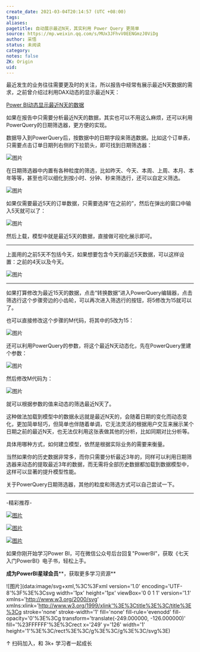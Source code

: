 ```yaml
---
create_date: 2021-03-04T20:14:57 (UTC +08:00)
tags:
aliases:
pagetitle: 自动展示最近N天，其实利用 Power Query 更简单
source: https://mp.weixin.qq.com/s/MUx3JFhvV0EENGmzJ0ViDg
author: 采悟
status: 未阅读
category:
notes: false
ZK: Origin
uid:
---
```


最近发生的业务往往需要更及时的关注，所以报告中经常有展示最近N天数据的需求，之前曾介绍过利用DAX动态的显示最近N天：

[Power BI动态显示最近N天的数据](http://mp.weixin.qq.com/s?__biz=MzA4MzQwMjY4MA==&mid=2484070920&idx=1&sn=2caa30a3ee4eb0f642d1fdc748f08f3e&chksm=8e0c40dfb97bc9c9011a46addf9900c69523e440a3bdbe676affce6bfd90e0a405affe8c0362&scene=21#wechat_redirect)  

如果在报告中只需要分析最近N天的数据，其实也可以不用这么麻烦，还可以利用PowerQuery的日期筛选器，更方便的实现。  

数据导入到PowerQuery后，按数据中的日期字段来筛选数据。比如这个订单表，只需要点击订单日期列右侧的下拉箭头，即可找到日期筛选器：  

![图片](https://mmbiz.qpic.cn/mmbiz_png/aHEbZtANQJO3tIibqTd9ct9sO7DE8JGNTwkMyjy4XhSnq8sTS3XLtE4kPghicdbkkIvpuJJNK5ANWvfPc6xibqo9Q/640?wx_fmt=png&wxfrom=5&wx_lazy=1&wx_co=1)

在日期筛选器中内置有各种粒度的筛选，比如昨天、今天、本周、上周、本月、本年等等，甚至也可以细化到按小时、分钟、秒来筛选行，还可以自定义筛选。

![图片](https://mmbiz.qpic.cn/mmbiz_gif/aHEbZtANQJO3tIibqTd9ct9sO7DE8JGNTkMd8Wg4rpNgvTHg80BvAo6z8icRtt1hyib7LiaibW9sBkTvaId9aOb26WQ/640?wx_fmt=gif&wxfrom=5&wx_lazy=1)

如果仅需要最近5天的订单数据，只需要选择“在之前的”，然后在弹出的窗口中输入5天就可以了：

![图片](https://mmbiz.qpic.cn/mmbiz_png/aHEbZtANQJO3tIibqTd9ct9sO7DE8JGNTgTkEXqEpXowqHIlsqIDu3RtrYUJRSjqsZGuKURZ2Q97lZUUHa3qnGQ/640?wx_fmt=png&wxfrom=5&wx_lazy=1&wx_co=1)

然后上载，模型中就是最近5天的数据，直接做可视化展示即可。

___

上面用的之前5天不包括今天，如果想要包含今天的最近5天数据，可以这样设置：之前的4天以及今天。

![图片](https://mmbiz.qpic.cn/mmbiz_png/aHEbZtANQJO3tIibqTd9ct9sO7DE8JGNTWuib9j3TswJT645UAqC6naqurIfAp7qmaQfIGY9V0HP7EAPnVd0iav5Q/640?wx_fmt=png&wxfrom=5&wx_lazy=1&wx_co=1)

___

如果打算修改为最近15天的数据，点击“转换数据”进入PowerQuery编辑器，点击筛选行这个步骤旁边的小齿轮，可以再次进入筛选行的按钮，将5修改为15就可以了。

也可以直接修改这个步骤的M代码，将其中的5改为15：

![图片](https://mmbiz.qpic.cn/mmbiz_png/aHEbZtANQJO3tIibqTd9ct9sO7DE8JGNT90S7M2qmD6BkOvdJ6aeIvX8ZSHVVJM3KNHicPIibNG11zaLs0JPpaSWw/640?wx_fmt=png&wxfrom=5&wx_lazy=1&wx_co=1)

还可以利用PowerQuery的参数，将这个最近N天动态化，先在PowerQuery里建个参数：  

![图片](https://mmbiz.qpic.cn/mmbiz_png/aHEbZtANQJO3tIibqTd9ct9sO7DE8JGNTvAvxE2qhXxwuEnA3LOZiaRwAicib15crZnxiab63Hl66CMBSKBVnThwNRg/640?wx_fmt=png&wxfrom=5&wx_lazy=1&wx_co=1)

然后修改M代码为：

![图片](https://mmbiz.qpic.cn/mmbiz_png/aHEbZtANQJO3tIibqTd9ct9sO7DE8JGNTKchUX8MrrUY2MtdLbBfLic1tLHm9TPrNSXuY8sOISpnCv85QueDnwHg/640?wx_fmt=png&wxfrom=5&wx_lazy=1&wx_co=1)

就可以根据参数的值来动态的筛选最近N天了。

这种做法加载到模型中的数据永远就是最近N天的，会随着日期的变化而动态变化，更加简单轻巧，但简单也伴随着单调，它无法灵活的根据用户交互来展示某个日期之前的最近N天，也无法仅利用这张表做其他的分析，比如同期对比分析等。

具体用哪种方式，如何建立模型，依然是根据实际业务的需要来衡量。

当然如果你的历史数据非常多，而你只需要分析最近3年的，同样可以利用日期筛选器来动态的提取最近3年的数据，而无需将全部历史数据都加载到数据模型中，这样可以显著的提升模型性能。

关于PowerQuery日期筛选器，其他的粒度和筛选方式可以自己尝试一下。

___

\-精彩推荐-

[![图片](https://mmbiz.qpic.cn/mmbiz_jpg/aHEbZtANQJOojexubCy39PJZJic24XlI9IC8Fhx57SVYiciave3T7sAxeLXXZgrAzhAsUHXC3dxpU1fp72ChD8ibfw/640?wx_fmt=jpeg&wxfrom=5&wx_lazy=1&wx_co=1)](http://mp.weixin.qq.com/s?__biz=MzA4MzQwMjY4MA==&mid=2484074255&idx=1&sn=0c183ee84fd7fcc4e9dfb6baf39580c0&chksm=8e0c5dd8b97bd4ce1a617be83fe88938a0ba49668102ca3d10794c0e530f38c2950df75cf2ee&scene=21#wechat_redirect)

[![图片](https://mmbiz.qpic.cn/mmbiz_jpg/aHEbZtANQJP8Cvmfx7v8oUqdoQaMmuDAG2GibhzIydz7aGIyMr9drbJx6vevzfXib5D6NFtuR4Qu3TVQibQRqrVWg/640?wx_fmt=jpeg&wxfrom=5&wx_lazy=1&wx_co=1)](http://mp.weixin.qq.com/s?__biz=MzA4MzQwMjY4MA==&mid=2484072351&idx=1&sn=fabb08c54790ac1225b470fd647c7a5e&chksm=8e0c4548b97bcc5e0450f1945a2c76039bbb42650bcb1edbc856820836d63d32af4c7780e31a&scene=21#wechat_redirect)

[![图片](https://mmbiz.qpic.cn/mmbiz_jpg/aHEbZtANQJMst6LMfyIX5sg2QmEtLfjxR5h1x8nrN7ibw97H9HjLSB59iaf2JLMtwY8OUcKiacK35ybYfpaoVNuGQ/640?wx_fmt=jpeg&wxfrom=5&wx_lazy=1&wx_co=1)](http://mp.weixin.qq.com/s?__biz=MzA4MzQwMjY4MA==&mid=2484071399&idx=1&sn=44b4ba20c1cbe657f77b6c8d144b2b30&chksm=8e0c4130b97bc826d87746723f940404ce82ac9ebb38572bbfb1a89d7a48aaa750dffd92a28d&scene=21#wechat_redirect)

如果你刚开始学习Power BI，可在微信公众号后台回复"PowerBI"，获取《七天入门PowerBI》电子书，轻松上手。

**成为PowerBI星球会员****，获取更多学习资源**

![图片](data:image/svg+xml,%3C%3Fxml version='1.0' encoding='UTF-8'%3F%3E%3Csvg width='1px' height='1px' viewBox='0 0 1 1' version='1.1' xmlns='http://www.w3.org/2000/svg' xmlns:xlink='http://www.w3.org/1999/xlink'%3E%3Ctitle%3E%3C/title%3E%3Cg stroke='none' stroke-width='1' fill='none' fill-rule='evenodd' fill-opacity='0'%3E%3Cg transform='translate(-249.000000, -126.000000)' fill='%23FFFFFF'%3E%3Crect x='249' y='126' width='1' height='1'%3E%3C/rect%3E%3C/g%3E%3C/g%3E%3C/svg%3E)

↑ 扫码加入，和 3k+ 学习者一起成长
